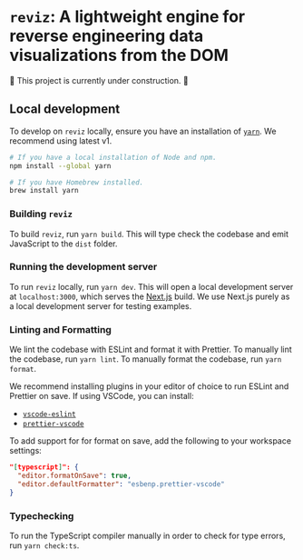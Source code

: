 # `reviz`: A lightweight engine for reverse engineering data visualizations from the DOM

🚧 This project is currently under construction. 🚧

## Local development

To develop on `reviz` locally, ensure you have an installation of [`yarn`](https://classic.yarnpkg.com/lang/en/). We recommend using latest v1.

```sh
# If you have a local installation of Node and npm.
npm install --global yarn

# If you have Homebrew installed.
brew install yarn
```

### Building `reviz`

To build `reviz`, run `yarn build`. This will type check the codebase and emit JavaScript to the `dist` folder.

### Running the development server

To run `reviz` locally, run `yarn dev`. This will open a local development server at `localhost:3000`, which serves the [Next.js](https://nextjs.org/) build. We use Next.js purely as a local development server for testing examples.

### Linting and Formatting

We lint the codebase with ESLint and format it with Prettier. To manually lint the codebase, run `yarn lint`. To manually format the codebase, run `yarn format`.

We recommend installing plugins in your editor of choice to run ESLint and Prettier on save. If using VSCode, you can install:

- [`vscode-eslint`](https://marketplace.visualstudio.com/items?itemName=dbaeumer.vscode-eslint)
- [`prettier-vscode`](https://marketplace.visualstudio.com/items?itemName=esbenp.prettier-vscode)

To add support for for format on save, add the following to your workspace settings:

```json
"[typescript]": {
  "editor.formatOnSave": true,
  "editor.defaultFormatter": "esbenp.prettier-vscode"
}
```

### Typechecking

To run the TypeScript compiler manually in order to check for type errors, run `yarn check:ts`.
